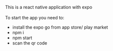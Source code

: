 This is a react native application with expo<br /><br />
To start the app you need to:<br />
- install the expo go from app store/ play market<br />
- npm i<br />
- npm start<br />
- scan the qr code
